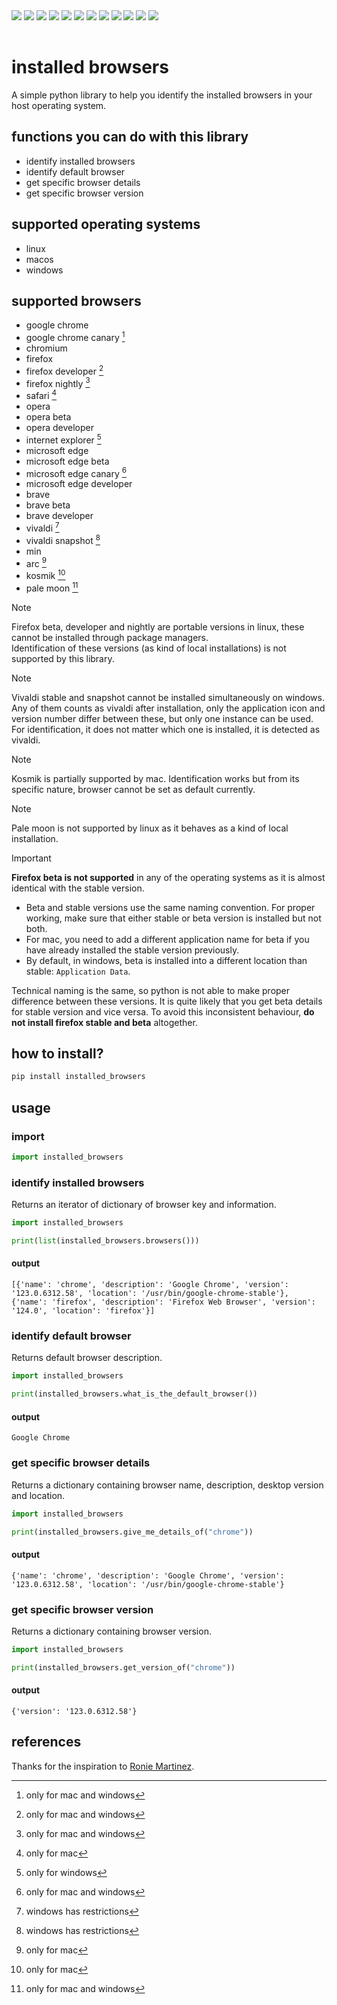 <table>
<div>
<img src="https://img.shields.io/github/created-at/undeflorate/installed_browsers?logo=github">
<img src="https://img.shields.io/pypi/l/installed-browsers?logo=pypi&logoColor=yellow&color=white">
<img src="https://img.shields.io/pypi/dm/installed-browsers?logo=pypi&logoColor=yellow">
<img src="https://img.shields.io/github/issues/undeflorate/installed_browsers?logo=github">
<img src="https://img.shields.io/github/watchers/undeflorate/installed_browsers?logo=github&style=flat">
<img src="https://img.shields.io/pypi/pyversions/installed-browsers?logo=python&logoColor=green">
<img src="https://img.shields.io/github/deployments/undeflorate/installed_browsers/production?logo=github&label=deployment">
<img src="https://img.shields.io/pypi/status/installed-browsers?logo=pypi&logoColor=yellow">
<img src="https://img.shields.io/github/actions/workflow/status/undeflorate/installed_browsers/python-app.yml?branch=master&logo=githubactions&logoColor=white&label=test%20automation">
<img src="https://img.shields.io/codecov/c/github/undeflorate/installed_browsers/master?logo=codecov">
<img src="https://img.shields.io/github/v/release/undeflorate/installed_browsers?logo=github">
<img src="https://img.shields.io/pypi/v/installed-browsers?logo=pypi&logoColor=yellow">
</div>
</table>

# installed browsers
A simple python library to help you identify the installed browsers in your host operating system.

## functions you can do with this library
+ identify installed browsers
+ identify default browser
+ get specific browser details
+ get specific browser version

## supported operating systems
+ linux
+ macos
+ windows

## supported browsers
+ google chrome
+ google chrome canary [^1]
+ chromium
+ firefox
+ firefox developer [^1]
+ firefox nightly [^1]
+ safari [^2]
+ opera
+ opera beta
+ opera developer
+ internet explorer [^3]
+ microsoft edge
+ microsoft edge beta
+ microsoft edge canary [^1]
+ microsoft edge developer
+ brave
+ brave beta
+ brave developer
+ vivaldi [^4]
+ vivaldi snapshot [^4]
+ min
+ arc [^2]
+ kosmik [^2]
+ pale moon [^1]  
[^1]: only for mac and windows
[^2]: only for mac
[^3]: only for windows
[^4]: windows has restrictions

> [!NOTE]
> Firefox beta, developer and nightly are portable versions in linux, these cannot be installed through package managers.  
> Identification of these versions (as kind of local installations) is not supported by this library.

> [!NOTE]
> Vivaldi stable and snapshot cannot be installed simultaneously on windows. Any of them counts as vivaldi after installation, only the application icon and version number differ between these, but only one instance can be used.   
> For identification, it does not matter which one is installed, it is detected as vivaldi.

> [!NOTE]
> Kosmik is partially supported by mac. Identification works but from its specific nature, browser cannot be set as default currently.

> [!NOTE]
> Pale moon is not supported by linux as it behaves as a kind of local installation.

> [!IMPORTANT]
> **Firefox beta is not supported** in any of the operating systems as it is almost identical with the stable version.
> + Beta and stable versions use the same naming convention. For proper working, make sure that either stable or beta version is installed but not both.
> + For mac, you need to add a different application name for beta if you have already installed the stable version previously.  
> + By default, in windows, beta is installed into a different location than stable: `Application Data`.
> 
> Technical naming is the same, so python is not able to make proper difference between these versions. It is quite likely that you get beta details for stable version and vice versa. To avoid this inconsistent behaviour, **do not install firefox stable and beta** altogether.

## how to install?
```bash
pip install installed_browsers
```

## usage
### import
```python
import installed_browsers
```
### identify installed browsers
Returns an iterator of dictionary of browser key and information.
```python
import installed_browsers

print(list(installed_browsers.browsers()))
```
#### output
```
[{'name': 'chrome', 'description': 'Google Chrome', 'version': '123.0.6312.58', 'location': '/usr/bin/google-chrome-stable'},
{'name': 'firefox', 'description': 'Firefox Web Browser', 'version': '124.0', 'location': 'firefox'}]
```
### identify default browser
Returns default browser description.
```python
import installed_browsers

print(installed_browsers.what_is_the_default_browser())
```
#### output
```
Google Chrome
```
### get specific browser details
Returns a dictionary containing browser name, description, desktop version and location.
```python
import installed_browsers

print(installed_browsers.give_me_details_of("chrome"))
```
#### output
```
{'name': 'chrome', 'description': 'Google Chrome', 'version': '123.0.6312.58', 'location': '/usr/bin/google-chrome-stable'}
```
### get specific browser version
Returns a dictionary containing browser version.
```python
import installed_browsers

print(installed_browsers.get_version_of("chrome"))
```
#### output
```
{'version': '123.0.6312.58'}
```
## references
Thanks for the inspiration to [Ronie Martinez](https://github.com/roniemartinez/browsers).
